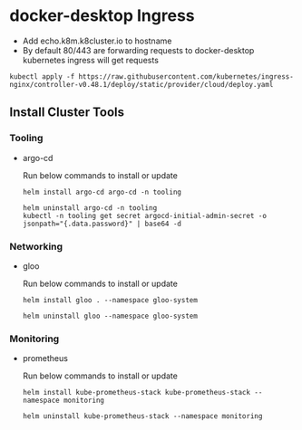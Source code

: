 # docker-desktop Ingress

- Add echo.k8m.k8cluster.io to hostname
- By default 80/443 are forwarding requests to docker-desktop kubernetes ingress will get requests


```
kubectl apply -f https://raw.githubusercontent.com/kubernetes/ingress-nginx/controller-v0.48.1/deploy/static/provider/cloud/deploy.yaml
```

## Install Cluster Tools
### Tooling
- argo-cd

    Run below commands to install or update
    ```
    helm install argo-cd argo-cd -n tooling 

    helm uninstall argo-cd -n tooling 
    kubectl -n tooling get secret argocd-initial-admin-secret -o jsonpath="{.data.password}" | base64 -d

    ```

### Networking
- gloo

    Run below commands to install or update
    ```
    helm install gloo . --namespace gloo-system

    helm uninstall gloo --namespace gloo-system
    ```

### Monitoring
- prometheus

    Run below commands to install or update
    ```
    helm install kube-prometheus-stack kube-prometheus-stack --namespace monitoring

    helm uninstall kube-prometheus-stack --namespace monitoring
    ```
